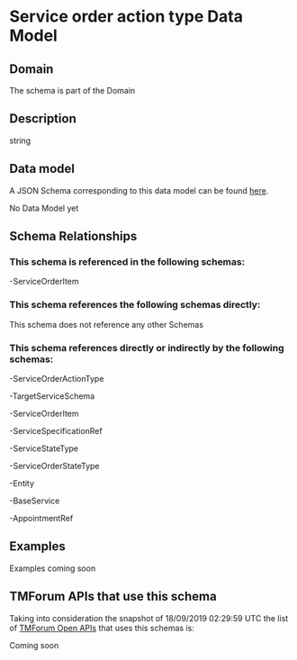 # Service order action type Data Model

## Domain

The  schema is part of the  Domain

## Description

string

## Data model

A JSON Schema corresponding to this data model can be found
[here](https://github.com/tmforum-rand/schemas/blob/master/Service/ServiceOrderActionType.schema.json).

No Data Model yet

## Schema Relationships

### This schema is referenced in the following schemas:

-ServiceOrderItem

### This schema references the following schemas directly:

This schema does not reference any other Schemas

### This schema references directly or indirectly by the following schemas:

-ServiceOrderActionType

-TargetServiceSchema

-ServiceOrderItem

-ServiceSpecificationRef

-ServiceStateType

-ServiceOrderStateType

-Entity

-BaseService

-AppointmentRef



## Examples

Examples coming soon

## TMForum APIs that use this schema

Taking into consideration the snapshot of 18/09/2019 02:29:59 UTC the list of [TMForum Open APIs](https://www.tmforum.org/open-apis/) that uses this schemas is:

Coming soon